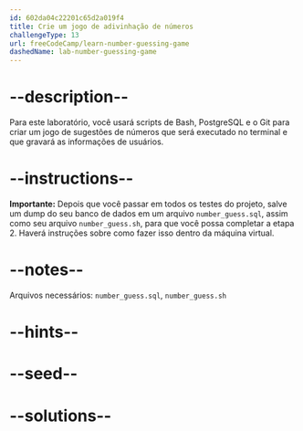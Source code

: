 ```yaml
---
id: 602da04c22201c65d2a019f4
title: Crie um jogo de adivinhação de números
challengeType: 13
url: freeCodeCamp/learn-number-guessing-game
dashedName: lab-number-guessing-game
---
```


# --description--

Para este laboratório, você usará scripts de Bash, PostgreSQL e o Git para criar um jogo de sugestões de números que será executado no terminal e que gravará as informações de usuários.

# --instructions--

**Importante:** Depois que você passar em todos os testes do projeto, salve um dump do seu banco de dados em um arquivo `number_guess.sql`, assim como seu arquivo `number_guess.sh`, para que você possa completar a etapa 2. Haverá instruções sobre como fazer isso dentro da máquina virtual.

# --notes--

Arquivos necessários: `number_guess.sql`, `number_guess.sh`

# --hints--

# --seed--

# --solutions--
